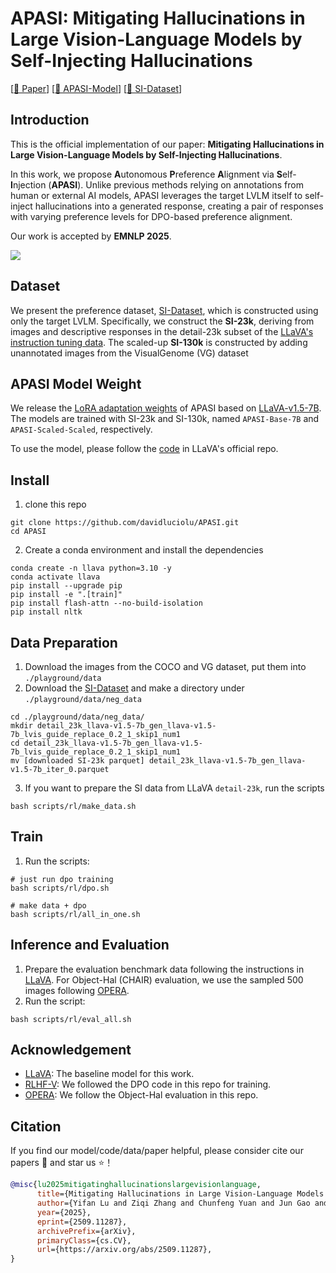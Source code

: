 # APASI: Mitigating Hallucinations in Large Vision-Language Models by Self-Injecting Hallucinations

[[📖 Paper](https://arxiv.org/abs/2509.11287)] [[🤗 APASI-Model](https://huggingface.co/collections/lucio36/apasi-model-68c52dfb1103aba8c675a756)] [[🤗 SI-Dataset](https://huggingface.co/datasets/lucio36/APASI-SI-dataset)] 

## Introduction
This is the official implementation of our paper: 
**Mitigating Hallucinations in Large Vision-Language Models by Self-Injecting Hallucinations**. 

In this work, we propose **A**utonomous **P**reference **A**lignment via **S**elf-**I**njection (**APASI**).
Unlike previous methods relying on annotations from human or external AI models,
APASI leverages the target LVLM itself to self-inject hallucinations into a generated response, 
creating a pair of responses with varying preference levels for DPO-based preference alignment.

Our work is accepted by **EMNLP 2025**.

![](./assets/comparison.png)

## Dataset
We present the preference dataset, [SI-Dataset](https://huggingface.co/datasets/lucio36/APASI-SI-dataset),
which is constructed using only the target LVLM.
Specifically, we construct the **SI-23k**, deriving from images and descriptive responses
in the detail-23k subset of the [LLaVA's instruction tuning data](https://huggingface.co/datasets/liuhaotian/LLaVA-Instruct-150K/blob/main/detail_23k.json).
The scaled-up **SI-130k** is constructed by adding unannotated images from the VisualGenome (VG) dataset

## APASI Model Weight
We release the [LoRA adaptation weights](https://huggingface.co/collections/lucio36/apasi-model-68c52dfb1103aba8c675a756)
of APASI based on [LLaVA-v1.5-7B](https://huggingface.co/liuhaotian/llava-v1.5-7b). 
The models are trained with SI-23k and SI-130k, named `APASI-Base-7B` and `APASI-Scaled-Scaled`, respectively.

To use the model, please follow the [code](https://github.com/haotian-liu/LLaVA/blob/main/scripts/merge_lora_weights.py) in LLaVA's official repo.

## Install
1. clone this repo
```
git clone https://github.com/davidluciolu/APASI.git
cd APASI
```
2. Create a conda environment and install the dependencies
```
conda create -n llava python=3.10 -y
conda activate llava
pip install --upgrade pip 
pip install -e ".[train]"
pip install flash-attn --no-build-isolation
pip install nltk 
```

## Data Preparation
1. Download the images from the COCO and VG dataset, put them into `./playground/data`
2. Download the [SI-Dataset](https://huggingface.co/datasets/lucio36/APASI-SI-dataset) and make a directory under `./playground/data/neg_data`
```
cd ./playground/data/neg_data/
mkdir detail_23k_llava-v1.5-7b_gen_llava-v1.5-7b_lvis_guide_replace_0.2_1_skip1_num1
cd detail_23k_llava-v1.5-7b_gen_llava-v1.5-7b_lvis_guide_replace_0.2_1_skip1_num1
mv [downloaded SI-23k parquet] detail_23k_llava-v1.5-7b_gen_llava-v1.5-7b_iter_0.parquet
```
3. If you want to prepare the SI data from LLaVA `detail-23k`, run the scripts
```
bash scripts/rl/make_data.sh
```

## Train
1. Run the scripts:
```
# just run dpo training
bash scripts/rl/dpo.sh

# make data + dpo
bash scripts/rl/all_in_one.sh
```

## Inference and Evaluation
1. Prepare the evaluation benchmark data following the instructions in [LLaVA](https://github.com/haotian-liu/LLaVA/blob/main/docs/Evaluation.md). 
For Object-Hal (CHAIR) evaluation, we use the sampled 500 images following [OPERA](https://github.com/shikiw/OPERA).
2. Run the script:
```
bash scripts/rl/eval_all.sh
```

## Acknowledgement
- [LLaVA](https://github.com/haotian-liu/LLaVA): The baseline model for this work.
- [RLHF-V](https://github.com/RLHF-V/RLHF-V): We followed the DPO code in this repo for training.
- [OPERA](https://github.com/shikiw/OPERA): We follow the Object-Hal evaluation in this repo.

## Citation
If you find our model/code/data/paper helpful, please consider cite our papers 📝 and star us ⭐️！

```bibtex
@misc{lu2025mitigatinghallucinationslargevisionlanguage,
      title={Mitigating Hallucinations in Large Vision-Language Models by Self-Injecting Hallucinations}, 
      author={Yifan Lu and Ziqi Zhang and Chunfeng Yuan and Jun Gao and Congxuan Zhang and Xiaojuan Qi and Bing Li and Weiming Hu},
      year={2025},
      eprint={2509.11287},
      archivePrefix={arXiv},
      primaryClass={cs.CV},
      url={https://arxiv.org/abs/2509.11287}, 
}
```
